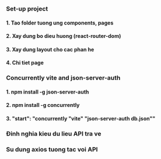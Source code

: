 ### Set-up project
#### 1. Tao folder tuong ung components, pages
#### 2. Xay dung bo dieu huong (react-router-dom)
#### 3. Xay dung layout cho cac phan he
#### 4. Chi tiet page

### Concurrently vite and json-server-auth
#### 1. npm install -g json-server-auth
#### 2. npm install -g concurrently
#### 3. "start": "concurrently \"vite\" \"json-server-auth db.json\""

### Đinh nghia kieu du lieu API tra ve

### Su dung axios tuong tac voi API